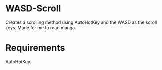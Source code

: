 # WASD-Scroll
Creates a scrolling method using AutoHotKey and the WASD as the scroll keys. Made for me to read manga.

# Requirements
AutoHotKey.

